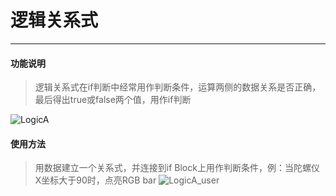 # 逻辑关系式
__________________________
#### 功能说明
>逻辑关系式在if判断中经常用作判断条件，运算两侧的数据关系是否正确，最后得出true或false两个值，用作if判断

![LogicA](/image/Logic/LogicA.jpg)


#### 使用方法
>用数据建立一个关系式，并连接到if Block上用作判断条件，例：当陀螺仪X坐标大于90时，点亮RGB bar
![LogicA_user](/image/Logic/LogicA_user.gif)

